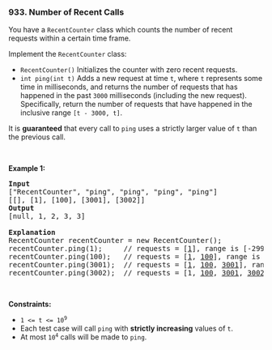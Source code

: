 <h3 align="left"> 933. Number of Recent Calls</h3>
<div><p>You have a <code>RecentCounter</code> class which counts the number of recent requests within a certain time frame.</p>

<p>Implement the <code>RecentCounter</code> class:</p>

<ul>
	<li><code>RecentCounter()</code> Initializes the counter with zero recent requests.</li>
	<li><code>int ping(int t)</code> Adds a new request at time <code>t</code>, where <code>t</code> represents some time in milliseconds, and returns the number of requests that has happened in the past <code>3000</code> milliseconds (including the new request). Specifically, return the number of requests that have happened in the inclusive range <code>[t - 3000, t]</code>.</li>
</ul>

<p>It is <strong>guaranteed</strong> that every call to <code>ping</code> uses a strictly larger value of <code>t</code> than the previous call.</p>

<p>&nbsp;</p>
<p><strong>Example 1:</strong></p>

<pre><strong>Input</strong>
["RecentCounter", "ping", "ping", "ping", "ping"]
[[], [1], [100], [3001], [3002]]
<strong>Output</strong>
[null, 1, 2, 3, 3]

<strong>Explanation</strong>
RecentCounter recentCounter = new RecentCounter();
recentCounter.ping(1);     // requests = [<u>1</u>], range is [-2999,1], return 1
recentCounter.ping(100);   // requests = [<u>1</u>, <u>100</u>], range is [-2900,100], return 2
recentCounter.ping(3001);  // requests = [<u>1</u>, <u>100</u>, <u>3001</u>], range is [1,3001], return 3
recentCounter.ping(3002);  // requests = [1, <u>100</u>, <u>3001</u>, <u>3002</u>], range is [2,3002], return 3
</pre>

<p>&nbsp;</p>
<p><strong>Constraints:</strong></p>

<ul>
	<li><code>1 &lt;= t &lt;= 10<sup>9</sup></code></li>
	<li>Each test case will call <code>ping</code> with <strong>strictly increasing</strong> values of <code>t</code>.</li>
	<li>At most <code>10<sup>4</sup></code> calls will be made to <code>ping</code>.</li>
</ul>
</div>
